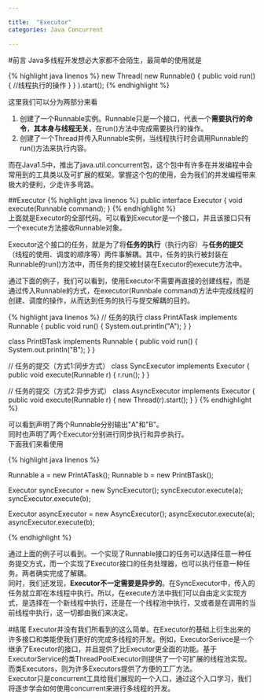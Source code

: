 ```yaml
---

title:	"Executor"
categories:	Java Concurrent

---
```


#前言
Java多线程开发想必大家都不会陌生，最简单的使用就是  

{% highlight java linenos %}
new Thread(
  new Runnable() {
    public void run(){
      //线程执行的操作
    }
  }
).start();
{% endhighlight %}  

这里我们可以分为两部分来看  
1. 创建了一个Runnable实例。Runnable只是一个接口，代表一个**需要执行的命令**，**其本身与线程无关**，在run()方法中完成需要执行的操作。  
2. 创建了一个Thread并传入Runnable实例，当线程执行时会调用Runnable的run()方法来执行内容。  

而在Java1.5中，推出了java.util.concurrent包，这个包中有许多在并发编程中会常用到的工具类以及可扩展的框架。掌握这个包的使用，会为我们的并发编程带来极大的便利，少走许多弯路。

##Executor
{% highlight java linenos %}
public interface Executor {
  void execute(Runnable command);
}
{% endhighlight %}  
上面就是Executor的全部代码。可以看到Executor是一个接口，并且该接口只有一个execute方法接收Runnable对象。  

Executor这个接口的任务，就是为了将**任务的执行**（执行内容）与**任务的提交**（线程的使用、调度的顺序等）两件事解耦。其中，任务的执行被封装在Runnable的run()方法中，而任务的提交被封装在Executor的execute方法中。  

通过下面的例子，我们可以看到，使用Executor不需要再直接的创建线程，而是通过传入Runnable的方式，在executor(Runnbale command)方法中完成线程的创建、调度的操作，从而达到任务的执行与提交解耦的目的。

{% highlight java linenos %}
// 任务的执行
class PrintATask implements Runnable {
  public void run() {
    System.out.println("A");
  }
}

class PrintBTask implements Runnable {
  public void run() {
    System.out.println("B");
  }
}

// 任务的提交（方式1:同步方式）
class SyncExecutor implements Executor {
  public void execute(Runnable r) {
    r.run();
  }
}

// 任务的提交（方式2:异步方式）
class AsyncExecutor implements Executor {
  public void execute(Runnable r) {
  	new Thread(r).start();
  }
}
{% endhighlight %} 

可以看到声明了两个Runnable分别输出"A"和"B"。  
同时也声明了两个Executor分别进行同步执行和异步执行。  
下面我们来看使用

{% highlight java linenos %}

Runnable a = new PrintATask();
Runnable b = new PrintBTask();

Executor syncExecutor = new SyncExecutor();
syncExecutor.execute(a);
syncExecutor.execute(b);

Executor asyncExecutor = new AsyncExecutor();
asyncExecutor.execute(a);
asyncExecutor.execute(b);

{% endhighlight %}  

通过上面的例子可以看到。一个实现了Runnable接口的任务可以选择任意一种任务提交方式，而一个实现了Executor接口的任务处理器，也可以执行任意一种任务。两者确实完成了解耦。  
同时，我们还发现，**Executor不一定需要是异步的**。在SyncExecutor中，传入的任务就立即在本线程中执行。所以，在execute方法中我们可以自由定义实现方式，是选择在一个新线程中执行，还是在一个线程池中执行，又或者是在调用的当前线程中执行，这一切都由我们来决定。  

#结尾
Executor并没有我们所看到的这么简单。在Executor的基础上衍生出来的许多接口和类能使我们更好的完成多线程的开发。例如，ExecutorSerivce是一个继承了Executor的接口，并且提供了比Executor更全面的功能。基于ExecutorService的类ThreadPoolExecutor则提供了一个可扩展的线程池实现。而类Executors，则为许多Executors提供了方便的工厂方法。  
Executor只是concurrent工具给我们展现的一个入口，通过这个入口学习，我们将逐步学会如何使用concurrent来进行多线程的开发。